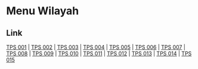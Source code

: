 # Menu Wilayah

## Link

[TPS 001](https://github.com/gigit-pemilu/pemilu-2024-94-papua-tengah/tree/main/pilpres/hitung-suara/sub/94-papua-tengah/sub/01-nabire/sub/01-nabire/sub/2012-sanoba/sub/001-tps)
 | 
[TPS 002](https://github.com/gigit-pemilu/pemilu-2024-94-papua-tengah/tree/main/pilpres/hitung-suara/sub/94-papua-tengah/sub/01-nabire/sub/01-nabire/sub/2012-sanoba/sub/002-tps)
 | 
[TPS 003](https://github.com/gigit-pemilu/pemilu-2024-94-papua-tengah/tree/main/pilpres/hitung-suara/sub/94-papua-tengah/sub/01-nabire/sub/01-nabire/sub/2012-sanoba/sub/003-tps)
 | 
[TPS 004](https://github.com/gigit-pemilu/pemilu-2024-94-papua-tengah/tree/main/pilpres/hitung-suara/sub/94-papua-tengah/sub/01-nabire/sub/01-nabire/sub/2012-sanoba/sub/004-tps)
 | 
[TPS 005](https://github.com/gigit-pemilu/pemilu-2024-94-papua-tengah/tree/main/pilpres/hitung-suara/sub/94-papua-tengah/sub/01-nabire/sub/01-nabire/sub/2012-sanoba/sub/005-tps)
 | 
[TPS 006](https://github.com/gigit-pemilu/pemilu-2024-94-papua-tengah/tree/main/pilpres/hitung-suara/sub/94-papua-tengah/sub/01-nabire/sub/01-nabire/sub/2012-sanoba/sub/006-tps)
 | 
[TPS 007](https://github.com/gigit-pemilu/pemilu-2024-94-papua-tengah/tree/main/pilpres/hitung-suara/sub/94-papua-tengah/sub/01-nabire/sub/01-nabire/sub/2012-sanoba/sub/007-tps)
 | 
[TPS 008](https://github.com/gigit-pemilu/pemilu-2024-94-papua-tengah/tree/main/pilpres/hitung-suara/sub/94-papua-tengah/sub/01-nabire/sub/01-nabire/sub/2012-sanoba/sub/008-tps)
 | 
[TPS 009](https://github.com/gigit-pemilu/pemilu-2024-94-papua-tengah/tree/main/pilpres/hitung-suara/sub/94-papua-tengah/sub/01-nabire/sub/01-nabire/sub/2012-sanoba/sub/009-tps)
 | 
[TPS 010](https://github.com/gigit-pemilu/pemilu-2024-94-papua-tengah/tree/main/pilpres/hitung-suara/sub/94-papua-tengah/sub/01-nabire/sub/01-nabire/sub/2012-sanoba/sub/010-tps)
 | 
[TPS 011](https://github.com/gigit-pemilu/pemilu-2024-94-papua-tengah/tree/main/pilpres/hitung-suara/sub/94-papua-tengah/sub/01-nabire/sub/01-nabire/sub/2012-sanoba/sub/011-tps)
 | 
[TPS 012](https://github.com/gigit-pemilu/pemilu-2024-94-papua-tengah/tree/main/pilpres/hitung-suara/sub/94-papua-tengah/sub/01-nabire/sub/01-nabire/sub/2012-sanoba/sub/012-tps)
 | 
[TPS 013](https://github.com/gigit-pemilu/pemilu-2024-94-papua-tengah/tree/main/pilpres/hitung-suara/sub/94-papua-tengah/sub/01-nabire/sub/01-nabire/sub/2012-sanoba/sub/013-tps)
 | 
[TPS 014](https://github.com/gigit-pemilu/pemilu-2024-94-papua-tengah/tree/main/pilpres/hitung-suara/sub/94-papua-tengah/sub/01-nabire/sub/01-nabire/sub/2012-sanoba/sub/014-tps)
 | 
[TPS 015](https://github.com/gigit-pemilu/pemilu-2024-94-papua-tengah/tree/main/pilpres/hitung-suara/sub/94-papua-tengah/sub/01-nabire/sub/01-nabire/sub/2012-sanoba/sub/015-tps)

